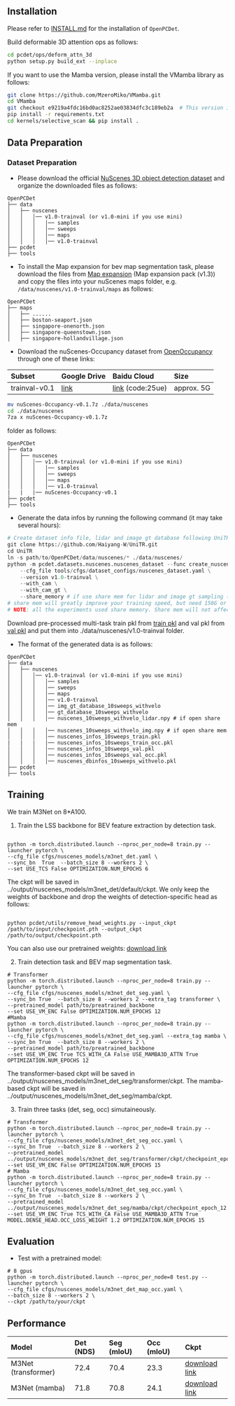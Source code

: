 ## Installation

Please refer to [INSTALL.md](docs/INSTALL.md) for the installation of `OpenPCDet`.

Build deformable 3D attention ops as follows:
```bash
cd pcdet/ops/deform_attn_3d 
python setup.py build_ext --inplace
```

If you want to use the Mamba version, please install the VMamba library as follows:
```bash
git clone https://github.com/MzeroMiko/VMamba.git
cd VMamba
git checkout e9219a4fdc16bd0ac8252ae03834dfc3c189eb2a  # This version is used for training M3Net
pip install -r requirements.txt 
cd kernels/selective_scan && pip install .
```

## Data Preparation

### Dataset Preparation

* Please download the official [NuScenes 3D object detection dataset](https://www.nuscenes.org/download) and organize the downloaded files as follows: 

```
OpenPCDet
├── data
│   ├── nuscenes
│   │   │── v1.0-trainval (or v1.0-mini if you use mini)
│   │   │   │── samples
│   │   │   │── sweeps
│   │   │   │── maps
│   │   │   │── v1.0-trainval  
├── pcdet
├── tools
```

- To install the Map expansion for bev map segmentation task, please download the files from [Map expansion](https://www.nuscenes.org/download) (Map expansion pack (v1.3)) and copy the files into your nuScenes maps folder, e.g. `/data/nuscenes/v1.0-trainval/maps` as follows:
```
OpenPCDet
├── maps
│   ├── ......
│   ├── boston-seaport.json
│   ├── singapore-onenorth.json
│   ├── singapore-queenstown.json
│   ├── singapore-hollandvillage.json
```

* Download the nuScenes-Occupancy dataset from [OpenOccupancy](https://github.com/JeffWang987/OpenOccupancy/blob/main/docs/prepare_data.md) through one of these links:

| Subset | Google Drive | Baidu Cloud | Size |
|:-------|:-------------|:------------|:-----|
| trainval-v0.1 | [link](link_url) | [link](link_url) (code:25ue) | approx. 5G |


```bash
mv nuScenes-Occupancy-v0.1.7z ./data/nuscenes
cd ./data/nuscenes
7za x nuScenes-Occupancy-v0.1.7z
```
folder as follows:
```
OpenPCDet
├── data
│   ├── nuscenes
│   │   │── v1.0-trainval (or v1.0-mini if you use mini)
│   │   │   │── samples
│   │   │   │── sweeps
│   │   │   │── maps
│   │   │   │── v1.0-trainval
|   |   |── nuScenes-Occupancy-v0.1  
├── pcdet
├── tools
```

* Generate the data infos by running the following command (it may take several hours): 

```python 
# Create dataset info file, lidar and image gt database following UniTR
git clone https://github.com/Haiyang-W/UniTR.git
cd UniTR
ln -s path/to/OpenPCDet/data/nuscenes/* ./data/nuscenes/
python -m pcdet.datasets.nuscenes.nuscenes_dataset --func create_nuscenes_infos \
    --cfg_file tools/cfgs/dataset_configs/nuscenes_dataset.yaml \
    --version v1.0-trainval \
    --with_cam \
    --with_cam_gt \
    --share_memory # if use share mem for lidar and image gt sampling (about 24G+143G or 12G+72G)
# share mem will greatly improve your training speed, but need 150G or 75G extra cache mem. 
# NOTE: all the experiments used share memory. Share mem will not affect performance
```

Download pre-processed multi-task train pkl from [train pkl](https://drive.google.com/file/d/1N_YtR_SHc7ICm23zVZqqMoX22luoBk9L/view?usp=sharing) and val pkl from [val pkl](https://drive.google.com/file/d/19UY9C-4vedGgsxgCuh99K1QdECjfoMn9/view?usp=sharing) and put them into ./data/nuscenes/v1.0-trainval folder.

* The format of the generated data is as follows:
```
OpenPCDet
├── data
│   ├── nuscenes
│   │   │── v1.0-trainval (or v1.0-mini if you use mini)
│   │   │   │── samples
│   │   │   │── sweeps
│   │   │   │── maps
│   │   │   │── v1.0-trainval  
│   │   │   │── img_gt_database_10sweeps_withvelo
│   │   │   │── gt_database_10sweeps_withvelo
│   │   │   │── nuscenes_10sweeps_withvelo_lidar.npy # if open share mem
│   │   │   │── nuscenes_10sweeps_withvelo_img.npy # if open share mem
│   │   │   │── nuscenes_infos_10sweeps_train.pkl
|   |   |   |── nuscenes_infos_10sweeps_train_occ.pkl  
│   │   │   │── nuscenes_infos_10sweeps_val.pkl
│   │   │   │── nuscenes_infos_10sweeps_val_occ.pkl
│   │   │   │── nuscenes_dbinfos_10sweeps_withvelo.pkl
├── pcdet
├── tools
```


## Training
We train M3Net on 8*A100.
1.  Train the LSS backbone for BEV feature extraction by detection task.
```shell

python -m torch.distributed.launch --nproc_per_node=8 train.py --launcher pytorch \
--cfg_file cfgs/nuscenes_models/m3net_det.yaml \
--sync_bn  True  --batch_size 8 --workers 2 \
--set USE_TCS False OPTIMIZATION.NUM_EPOCHS 6
```
The ckpt will be saved in ../output/nuscenes_models/m3net_det/default/ckpt.
We only keep the weights of backbone and drop the weights of detection-specific head as follows:
```shell

python pcdet/utils/remove_head_weights.py --input_ckpt /path/to/input/checkpoint.pth --output_ckpt /path/to/output/checkpoint.pth
```
You can also use our pretrained weights: [download link](https://drive.google.com/file/d/1rgzpNfdw-tqBvMX2Bf-UQi46lIwwIgno/view?usp=sharing)

2.  Train detection task and BEV map segmentation task.
```shell
# Transformer
python -m torch.distributed.launch --nproc_per_node=8 train.py --launcher pytorch \
--cfg_file cfgs/nuscenes_models/m3net_det_seg.yaml \
--sync_bn True  --batch_size 8 --workers 2 --extra_tag transformer \
--pretrained_model path/to/preatrained_backbone
--set USE_VM_ENC False OPTIMIZATION.NUM_EPOCHS 12
#Mamba
python -m torch.distributed.launch --nproc_per_node=8 train.py --launcher pytorch \
--cfg_file cfgs/nuscenes_models/m3net_det_seg.yaml --extra_tag mamba \
--sync_bn True  --batch_size 8 --workers 2 \
--pretrained_model path/to/preatrained_backbone
--set USE_VM_ENC True TCS_WITH_CA False USE_MAMBA3D_ATTN True OPTIMIZATION.NUM_EPOCHS 12

```
The transformer-based ckpt will be saved in ../output/nuscenes_models/m3net_det_seg/transformer/ckpt.
The mamba-based ckpt will be saved in ../output/nuscenes_models/m3net_det_seg/mamba/ckpt.

3.  Train three tasks (det, seg, occ) simutaineously.
```shell
# Transformer
python -m torch.distributed.launch --nproc_per_node=8 train.py --launcher pytorch \
--cfg_file cfgs/nuscenes_models/m3net_det_seg_occ.yaml \
--sync_bn True  --batch_size 8 --workers 2 \
--pretrained_model ../output/nuscenes_models/m3net_det_seg/transformer/ckpt/checkpoint_epoch_12.pth
--set USE_VM_ENC False OPTIMIZATION.NUM_EPOCHS 15 
# Mamba
python -m torch.distributed.launch --nproc_per_node=8 train.py --launcher pytorch \
--cfg_file cfgs/nuscenes_models/m3net_det_seg_occ.yaml \
--sync_bn True  --batch_size 8 --workers 2 \
--pretrained_model ../output/nuscenes_models/m3net_det_seg/mamba/ckpt/checkpoint_epoch_12.pth
--set USE_VM_ENC True TCS_WITH_CA False USE_MAMBA3D_ATTN True MODEL.DENSE_HEAD.OCC_LOSS_WEIGHT 1.2 OPTIMIZATION.NUM_EPOCHS 15 

```


## Evaluation
* Test with a pretrained model:
```shell
# 8 gpus
python -m torch.distributed.launch --nproc_per_node=8 test.py --launcher pytorch \
--cfg_file cfgs/nuscenes_models/m3net_det_map_occ.yaml \
--batch_size 8 --workers 2 \
--ckpt /path/to/your/ckpt
```


## Performance
| Model | Det (NDS) | Seg (mIoU) | Occ (mIoU) | Ckpt |
|:------|:---------|:----------|:-----------|:-----|
| M3Net (transformer) | 72.4 | 70.4 | 23.3 | [download link](https://drive.google.com/file/d/1l9tU2YSWoNHWWc-MhJRJ1ssV3LdpK58j/view?usp=sharing)  |
| M3Net (mamba) | 71.8 | 70.8 | 24.1 | [download link](https://drive.google.com/file/d/1HGJ8DVz3LEA9Xiz5MXFd05BAyj9bppWX/view?usp=sharing) |


